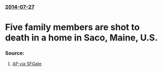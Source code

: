 ### [2014-07-27](/news/2014/07/27/index.md)

# Five family members are shot to death in a home in Saco, Maine, U.S. 




### Source:

1. [AP via SFGate](http://www.sfgate.com/news/crime/article/Police-Family-of-5-dead-in-Maine-5650300.php)
